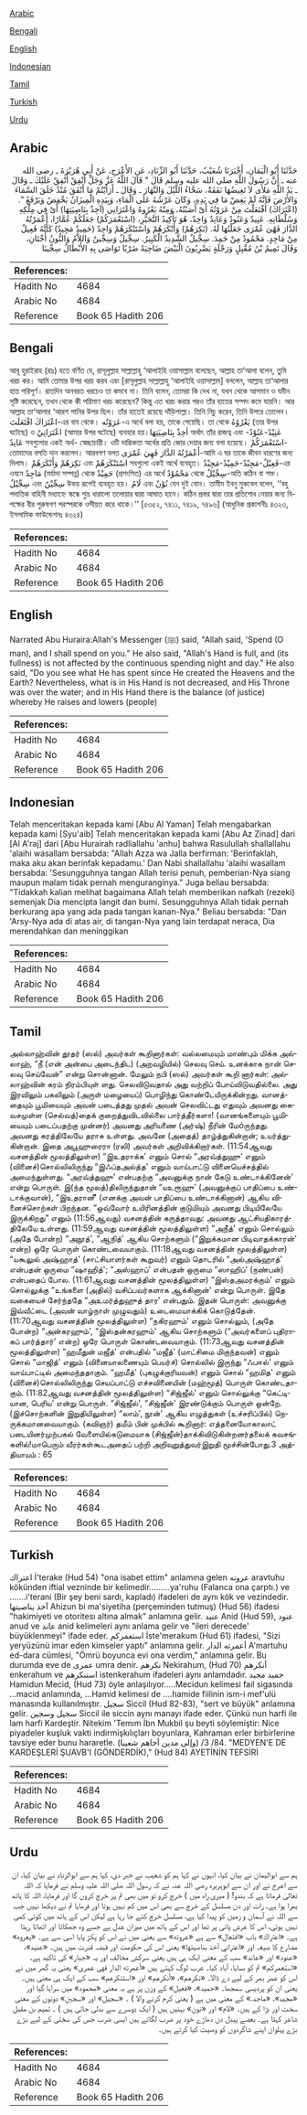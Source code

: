 [Arabic](#arabic)

[Bengali](#bengali)

[English](#english)

[Indonesian](#indonesian)

[Tamil](#tamil)

[Turkish](#turkish)

[Urdu](#urdu)

## Arabic


<div dir="rtl" lang="ar" style={{fontSize:'larger',backgroundColor:'#f8f9fa',padding:20}}>
حَدَّثَنَا أَبُو الْيَمَانِ، أَخْبَرَنَا شُعَيْبٌ، حَدَّثَنَا أَبُو الزِّنَادِ، عَنِ الأَعْرَجِ، عَنْ أَبِي هُرَيْرَةَ ـ رضى الله عنه ـ أَنَّ رَسُولَ اللَّهِ صلى الله عليه وسلم قَالَ ‏"‏ قَالَ اللَّهُ عَزَّ وَجَلَّ أَنْفِقْ أُنْفِقْ عَلَيْكَ ـ وَقَالَ ـ يَدُ اللَّهِ مَلأَى لاَ تَغِيضُهَا نَفَقَةٌ، سَحَّاءُ اللَّيْلَ وَالنَّهَارَ ـ وَقَالَ ـ أَرَأَيْتُمْ مَا أَنْفَقَ مُنْذُ خَلَقَ السَّمَاءَ وَالأَرْضَ فَإِنَّهُ لَمْ يَغِضْ مَا فِي يَدِهِ، وَكَانَ عَرْشُهُ عَلَى الْمَاءِ، وَبِيَدِهِ الْمِيزَانُ يَخْفِضُ وَيَرْفَعُ ‏"‏‏.‏ ‏(‏اعْتَرَاكَ‏)‏ افْتَعَلْتَ مِنْ عَرَوْتُهُ أَىْ أَصَبْتُهُ، وَمِنْهُ يَعْرُوهُ وَاعْتَرَانِي ‏(‏آخِذٌ بِنَاصِيَتِهَا‏)‏ أَىْ فِي مِلْكِهِ وَسُلْطَانِهِ‏.‏ عَنِيدٌ وَعَنُودٌ وَعَانِدٌ وَاحِدٌ، هُوَ تَأْكِيدُ التَّجَبُّرِ، ‏(‏اسْتَعْمَرَكُمْ‏)‏ جَعَلَكُمْ عُمَّارًا، أَعْمَرْتُهُ الدَّارَ فَهْىَ عُمْرَى جَعَلْتُهَا لَهُ‏.‏ ‏(‏نَكِرَهُمْ‏)‏ وَأَنْكَرَهُمْ وَاسْتَنْكَرَهُمْ وَاحِدٌ ‏(‏حَمِيدٌ مَجِيدٌ‏)‏ كَأَنَّهُ فَعِيلٌ مِنْ مَاجِدٍ‏.‏ مَحْمُودٌ مِنْ حَمِدَ‏.‏ سِجِّيلٌ الشَّدِيدُ الْكَبِيرُ‏.‏ سِجِّيلٌ وَسِجِّينٌ وَاللاَّمُ وَالنُّونُ أُخْتَانِ، وَقَالَ تَمِيمُ بْنُ مُقْبِلٍ وَرَجْلَةٍ يَضْرِبُونَ الْبَيْضَ ضَاحِيَةً ضَرْبًا تَوَاصَى بِهِ الأَبْطَالُ سِجِّينَا
</div>
<div style={{backgroundColor:'#f8f9fa',padding:20, marginBottom: 10}}><table> <thead> <tr> <th>References:</th> <th></th> </tr> </thead> <tbody><tr><td>Hadith No</td><td>4684</td></tr><tr><td>Arabic No</td><td>4684</td></tr><tr><td>Reference</td><td>Book 65 Hadith 206</td></tr></tbody></table></div>

## Bengali


<div dir="ltr" lang="bn" style={{fontSize:'larger',backgroundColor:'#f8f9fa',padding:20}}>
আবূ হুরাইরাহ (রাঃ) হতে বর্ণিত যে, রাসূলুল্লাহ সাল্লাল্লাহু ‘আলাইহি ওয়াসাল্লাম বলেছেন, আল্লাহ তা‘আলা বলেন, তুমি খরচ কর। আমি তোমার উপর খরচ করব এবং [রাসূলুল্লাহ সাল্লাল্লাহু ‘আলাইহি ওয়াসাল্লাম] বললেন, আল্লাহ তা‘আলার হাত পরিপূর্ণ। রাতদিন অনবরত খরচেও তা কমবে না। তিনি বলেন, তোমরা কি দেখ না, যখন থেকে আসমান ও যমীন সৃষ্টি করেছেন, তখন থেকে কী পরিমাণ খরচ করেছেন? কিন্তু এত খরচ করার পরও তাঁর হাতের সম্পদ কমে যায়নি। আর আল্লাহ তা‘আলার ‘আরশ পানির উপর ছিল। তাঁর হাতেই রয়েছে দাঁড়িপাল্লা। তিনি নিচু করেন, তিনি উপরে তোলেন। اعْتَرَاكَ افْتَعَلَتَ-এর বাব থেকে। عَرَوْتُه-এ অর্থে বলা হয়, তাকে পেয়েছি। তা থেকে يَعْرُوْهُ (তার উপর ঘটেছে) ও اعْتَرَانِيْ (আমার উপর ঘটেছে) ব্যবহার হয়।اٰخِذٌ بِنَاصِيَتِهَا অর্থাৎ তাঁর রাজত্ব এবং عَنِيْدٌ-عَنُوْدٌ-عَانِدٌ সবগুলোর একই অর্থ- স্বেচ্ছাচারী। ওটি দাম্ভিকতা অর্থের প্রতি জোর দেয়ার জন্য বলা হয়েছে। اسْتَعْمَرَكُمْ-তোমাদের বসতি দান করলেন। আরবগণ বলত أَعْمَرْتُهُ الدَّارَ فَهِيَ عُمْرَى-আমি এ ঘর তাকে জীবন ধারণের জন্য দিলাম। نَكِرَهُمْ وَأَنْكَرَهُمْ এবং اسْتَنْكَرَهُمْ সবগুলো একই অর্থে ব্যবহৃত। فَعِيْلٌ-مَجِبْدٌ-حَمِيْدٌ-مَجِيْدٌ-এর ওযনে مَاجِدٌ (মর্যাদা সম্পন্ন) থেকে حَمِيْدٌ (প্রশংসিত) এর অর্থে مَحْمُوْدٌ থেকে سِجِّيْلٌ-অতি কঠিন বা শক্ত। سِجِّيْلٌ এবং سِجِّيْنٌ উভয় রূপেই ব্যবহৃত হয়। لَامُ এবং نُوْنٌ যেন দুই বোন। তামীম ইবনু মুকবেল বলেন, ‘‘বহু পদাতিক বাহিনী মধ্যাহ্নে স্কন্ধে শুভ্র ধারালো তলোয়ার দ্বারা আঘাত হানে। কঠিন প্রস্তর দ্বারা তার প্রতিশোধ নেয়ার জন্য বিপক্ষের বীর পুরুষগণ পরস্পরকে ওসীয়ত করে থাকে।’’ [৫৩৫২, ৭৪১১, ৭৪১৯, ৭৪৯৬] (আধুনিক প্রকাশনীঃ ৪৩২৩, ইসলামিক ফাউন্ডেশনঃ ৪৩২৪)
</div>
<div style={{backgroundColor:'#f8f9fa',padding:20, marginBottom: 10}}><table> <thead> <tr> <th>References:</th> <th></th> </tr> </thead> <tbody><tr><td>Hadith No</td><td>4684</td></tr><tr><td>Arabic No</td><td>4684</td></tr><tr><td>Reference</td><td>Book 65 Hadith 206</td></tr></tbody></table></div>

## English


<div dir="ltr" lang="en" style={{fontSize:'larger',backgroundColor:'#f8f9fa',padding:20}}>
Narrated Abu Huraira:Allah's Messenger (ﷺ) said, "Allah said, 'Spend (O man), and I shall spend on you." He also said, "Allah's Hand is full, and (its fullness) is not affected by the continuous spending night and day." He also said, "Do you see what He has spent since He created the Heavens and the Earth? Nevertheless, what is in His Hand is not decreased, and His Throne was over the water; and in His Hand there is the balance (of justice) whereby He raises and lowers (people)
</div>
<div style={{backgroundColor:'#f8f9fa',padding:20, marginBottom: 10}}><table> <thead> <tr> <th>References:</th> <th></th> </tr> </thead> <tbody><tr><td>Hadith No</td><td>4684</td></tr><tr><td>Arabic No</td><td>4684</td></tr><tr><td>Reference</td><td>Book 65 Hadith 206</td></tr></tbody></table></div>

## Indonesian


<div dir="ltr" lang="id" style={{fontSize:'larger',backgroundColor:'#f8f9fa',padding:20}}>
Telah menceritakan kepada kami [Abu Al Yaman] Telah mengabarkan kepada kami [Syu'aib] Telah menceritakan kepada kami [Abu Az Zinad] dari [Al A'raj] dari [Abu Hurairah radliallahu 'anhu] bahwa Rasulullah shallallahu 'alaihi wasallam bersabda: "Allah Azza wa Jalla berfirman: 'Berinfaklah, maka aku akan berinfak kepadamu.' Dan Nabi shallallahu 'alaihi wasallam bersabda: 'Sesungguhnya tangan Allah terisi penuh, pemberian-Nya siang maupun malam tidak pernah menguranginya." Juga beliau bersabda: "Tidakkah kalian melihat bagaimana Allah telah memberikan nafkah (rezeki) semenjak Dia mencipta langit dan bumi. Sesungguhnya Allah tidak pernah berkurang apa yang ada pada tangan kanan-Nya." Beliau bersabda: "Dan 'Arsy-Nya ada di atas air, di tangan-Nya yang lain terdapat neraca, Dia merendahkan dan meninggikan
</div>
<div style={{backgroundColor:'#f8f9fa',padding:20, marginBottom: 10}}><table> <thead> <tr> <th>References:</th> <th></th> </tr> </thead> <tbody><tr><td>Hadith No</td><td>4684</td></tr><tr><td>Arabic No</td><td>4684</td></tr><tr><td>Reference</td><td>Book 65 Hadith 206</td></tr></tbody></table></div>

## Tamil


<div dir="ltr" lang="ta" style={{fontSize:'larger',backgroundColor:'#f8f9fa',padding:20}}>
அல்லாஹ்வின் தூதர் (ஸல்) அவர்கள் கூறினார்கள்: வல்லமையும் மாண்பும் மிக்க அல்லாஹ், “நீ (என் அன்பை அடைந்திட) (அறவழியில்) செலவு செய். உனக்காக நான் செலவு செய்வேன்” என்று சொன்னான். மேலும் நபி (ஸல்) அவர்கள் கூறி னார்கள்: அல்லாஹ்வின் கரம் நிரம்பியுள் ளது. செலவிடுவதால் அது வற்றிப் போய்விடுவதில்லை. அது இரவிலும் பகலிலும் (அருள் மழையைப்) பொழிந்து கொண்டேயிருக்கின்றது. வானத்தையும் பூமியையும் அவன் படைத்தது முதல் அவன் செலவிட்டது எதுவும் அவனது கைவசமுள்ள (செல்வத்)தைக் குறைத்துவிடவில்லை பார்த்தீர்களா! (வானங்களையும் பூமியையும் படைப்பதற்கு முன்னர்) அவனது அரியணை (அர்ஷ்) நீரின் மேóருந்தது. அவனது கரத்திலேயே தராசு உள்ளது. அவனே (அதைத்) தாழ்த்துகின்றான்; உயர்த்துகின்றான். இதை அபூஹுரைரா (ரலி) அவர்கள் அறிவிக்கிறார்கள். (11:54ஆவது வசனத்தின் மூலத்திலுள்ள) “இஉதராக்க' எனும் சொல் “அரவ்த்துஹு' எனும் (வினைச்)சொல்லிலிருந்து “இஃப்தஅல்த்த' எனும் வாய்பாட்டு வினையெச்சத்தில் அமைந்துள்ளது. “அரவ்த்துஹு' என்பதற்கு “அவனுக்கு நான் கேடு உண்டாக்கினேன்' என்று பொருள். இ(ந்த மூலத்)திலிருந்துதான் “யஉரூஹு' (அவனுக்குப் பாதிப்பை உண்டாக்குவான்), “இஉதரானீ' (எனக்கு அவன் பாதிப்பை உண்டாக்கினான்) ஆகிய வினைச்சொற்கள் பிறந்தன. “ஒவ்வோர் உயிரினத்தின் குடுமியும் அவனது பிடியிலேயே இருக்கிறது” எனும் (11:56ஆவது) வசனத்தின் கருத்தாவது: அவனது ஆட்சியதிகாரத்திலேயே உள்ளது. (11:59ஆவது வசனத்தின் மூலத்திலுள்ள) “அநீத்' எனும் சொல்லும் (அதே போன்ற) “அநூத்', “ஆநித்' ஆகிய சொற்களும் (“இறுக்கமான பிடிவாதக்காரன்' என்ற) ஒரே பொருள் கொண்டவையாகும். (11:18ஆவது வசனத்தின் மூலத்திலுள்ள) “யகூலுல் அஷ்ஹாத்' (சாட்சியாளர்கள் கூறுவர்) எனும் தொடரில் “அல்அஷ்ஹாத்' என்பதன் ஒருமை “ஷாஹித்'; “அஸ்ஹாப்' என்பதன் ஒருமை “ஸாஹிப்' (நண்பன்) என்பதைப் போல. (11:61ஆவது வசனத்தின் மூலத்திலுள்ள) “இஸ்தஅமரக்கும்' எனும் சொல்லுக்கு “உங்களை (அதில்) வசிப்பவர்களாக ஆக்கினான்' என்று பொருள். இதே வகையைச் சேர்ந்ததே “அஉமர்த்துஹுத் தார' என்பதும். இதன் பொருள்: அவனுக்கு இவ்வீட்டை (அவன் வாழ்நாள் முழுவதும்) உடைமையாக்கிக் கொடுத்தேன். (11:70ஆவது வசனத்தின் மூலத்திலுள்ள) “நகிரஹும்' எனும் சொல்லும், (அதே போன்ற) “அன்கரஹும்', “இஸ்தன்கரஹும்' ஆகிய சொற்களும் (“அவர்களைப் புதிராகப் பார்த்தார்' என்ற) ஒரே பொருள் கொண்டவையாகும். (11:73ஆவது வசனத்தின் மூலத்திலுள்ள) “ஹமீதுன் மஜீத்' என்பதில் “மஜீத்' (மாட்சிமை மிகுந்தவன்) எனும் சொல் “மாஜித்' எனும் (வினையாலணையும் பெயர்ச்) சொல்லில் இருந்து “ஃபஈல்' எனும் வாய்பாட்டில் அமைந்ததாகும். “ஹமீத்' (புகழுக்குரியவன்) எனும் சொல் “ஹமித' எனும் (வினைச்)சொல்லிலிருந்து செயப்பாட்டு எச்சவினையின் (மஹ்மூத்) பொருள் கொண்டதாகும். (11:82ஆவது வசனத்தின் மூலத்திலுள்ள) “சிஜ்ஜீல்' எனும் சொல்லுக்கு “கெட்டியான, பெரிய' என்று பொருள். “சிஜ்ஜீல்', “சிஜ்ஜீன்' இரண்டுக்கும் பொருள் ஒன்றே. (இச்சொற்களின் இறுதியிலுள்ள) “லாம்', நூன்' ஆகிய எழுத்துகள் (உச்சரிப்பில்) நெருக்கமானவையாகும். (கவிஞர்) தமீம் பின் முக்பில் கூறினார்: எத்தனையோகாலாட் படையினர்முற்பகல் வேளையில்கடுமையாக (சிஜ்ஜீன்)தாக்கிவிடுகின்றனர்தலைக் கவசங்களில்!மாபெரும் வீரர்கள்கூடஅதைப் பற்றி அறிவுறுத்துவர்இறுதி மூச்சின்போது.3 அத்தியாயம் : 65
</div>
<div style={{backgroundColor:'#f8f9fa',padding:20, marginBottom: 10}}><table> <thead> <tr> <th>References:</th> <th></th> </tr> </thead> <tbody><tr><td>Hadith No</td><td>4684</td></tr><tr><td>Arabic No</td><td>4684</td></tr><tr><td>Reference</td><td>Book 65 Hadith 206</td></tr></tbody></table></div>

## Turkish


<div dir="ltr" lang="tr" style={{fontSize:'larger',backgroundColor:'#f8f9fa',padding:20}}>
اعتراك İ'terake (Hud 54) "ona isabet ettim" anlamına gelen عروته aravtuhu kökünden iftial vezninde bir kelimedir.........ya'ruhu (Falanca ona çarptı.) ve .......i'terani (Bir şey beni sardı, kapladı) ifadeleri de aynı kök ve vezindedir. آخذ بناصيتها Ahizun bi ma'siyetiha (perçeminden tutmuş) (Hud 56) ifadesi "hakimiyeti ve otoritesı altına almak" anlamına gelir. عنيد Anid (Hud 59), عنود anud ve عاند anid kelimeleri aynı anlama gelir ve "ileri derecede' büyüklenmeyi" ifade eder. استعمركم İste'merakum (Hud 61) ifadesi, "Sizi yeryüzünü imar eden kimseler yaptı" anlamına gelir. أعمرته الدار A'martuhu ed-dara cümlesi, "Ömrü boyunca evi ona verdim," anlamına gelir. Bu durumda eve de عمرى umra denir. نكرهم Nekirahum, (Hud 70) أنكرهم enkerahum ve استنكرهم istenkerahum ifadeleri aynı anlamdadır. حميد مجيد Hamidun Mecid, (Hud 73) öyle anlaşılıyor.....Mecidun kelimesi fail sigasında ...macid anlamında, ...Hamid kelimesi de ....hamide fiilinin ism-i mef'ulü manasında kullanılmıştır. سجيل Siccil (Hud 82-83), "sert ve büyük" anlamına gelir. سجيل وسجين Siccil ile siccin aynı manayı ifade eder. Çünkü nun harfi ile lam harfi Kardeştir. Nitekim 'Temım İbn Mukbil şu beyti söylemiştir: Nice piyadeler kuşluk vakti indirmişkılıçları boyunlara, Kahraman erler birbirlerine tavsiye eder bunu hararetle. (وإلى مدين أخاهم شعيبا) /84/ 3. "MEDYEN'E DE KARDEŞLERİ ŞUAVB'I (GÖNDERDİK)," (Hud 84) AYETİNİN TEFSİRİ
</div>
<div style={{backgroundColor:'#f8f9fa',padding:20, marginBottom: 10}}><table> <thead> <tr> <th>References:</th> <th></th> </tr> </thead> <tbody><tr><td>Hadith No</td><td>4684</td></tr><tr><td>Arabic No</td><td>4684</td></tr><tr><td>Reference</td><td>Book 65 Hadith 206</td></tr></tbody></table></div>

## Urdu


<div dir="rtl" lang="ur" style={{fontSize:'larger',backgroundColor:'#f8f9fa',padding:20}}>
ہم سے ابوالیمان نے بیان کیا، انہوں نے کہا ہم کو شعیب نے خبر دی، کہا ہم سے ابوالزناد نے بیان کیا، ان سے اعرج نے اور ان سے ابوہریرہ رضی اللہ عنہ نے کہ رسول اللہ صلی اللہ علیہ وسلم نے فرمایا کہ اللہ تعالیٰ فرماتا ہے کہ بندو! ( میری راہ میں ) خرچ کرو تو میں بھی تم پر خرچ کروں گا اور فرمایا، اللہ کا ہاتھ بھرا ہوا ہے۔ رات اور دن مسلسل کے خرچ سے بھی اس میں کم نہیں ہوتا اور فرمایا تم نے دیکھا نہیں جب سے اللہ نے آسمان و زمین کو پیدا کیا ہے، مسلسل خرچ کئے جا رہا ہے لیکن اس کے ہاتھ میں کوئی کمی نہیں ہوئی، اس کا عرش پانی پر تھا اور اس کے ہاتھ میں میزان عدل ہے جسے وہ جھکاتا اور اٹھاتا رہتا ہے۔ «اعتراك‏» باب «افتعال» سے ہے «عروته» سے یعنی میں نے اس کو پکڑ پایا اسی سے ہے۔ «يعروه» مضارع کا صیغہ اور «اعتراني آخذ بناصيتها‏» یعنی اس کی حکومت اور قبضہ قدرت میں ہیں۔ «عنيد»،‏‏‏‏ «عنود» اور «عاند» سب کے معنی ایک ہی ہیں یعنی سرکش مخالف اور یہ «جبار» کی تاکید ہے۔ «استعمركم‏» تم کو بسایا، آباد کیا۔ عرب لوگ کہتے ہیں «أعمرته الدار فهى عمرى» یعنی یہ گھر میں نے اس کو عمر بھر کے لیے دے ڈالا۔ «نكرهم‏»،‏‏‏‏ «أنكرهم» اور «استنكرهم» سب کے ایک ہی معنی ہیں۔ یعنی ان کو پردیسی سمجھا۔ «حميد»،‏‏‏‏ «فعيل» کے وزن پر ہے بہ معنی «محمود» میں سراہا گیا اور «مجيد‏»،‏‏‏‏ «ماجد‏.‏» کے معنی میں ہے ( یعنی کرم کرنے والا ) ۔ «سجيل» اور «سجين» دونوں کے معنی سخت اور بڑا کے ہیں۔ «لام» اور «نون» بہنیں ہیں ( ایک دوسرے سے بدلی جاتی ہیں ) ۔ تمیم بن مقبل شاعر کہتا ہے۔ بعضے پیدل دن دھاڑے خود پر ضرب لگاتے ہیں ایسی ضرب جس کی سختی کے لیے بڑے بڑے پہلوان اپنے شاگردوں کو وصیت کیا کرتے ہیں۔
</div>
<div style={{backgroundColor:'#f8f9fa',padding:20, marginBottom: 10}}><table> <thead> <tr> <th>References:</th> <th></th> </tr> </thead> <tbody><tr><td>Hadith No</td><td>4684</td></tr><tr><td>Arabic No</td><td>4684</td></tr><tr><td>Reference</td><td>Book 65 Hadith 206</td></tr></tbody></table></div>